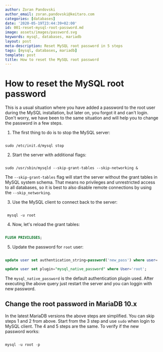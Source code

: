 ```yaml
---
author: Zoran Pandovski
author_email: zoran.pandovski@keitaro.com
categories: [databases]
date: '2020-05-19T23:44:39+02:00'
id: 001-reset-mysql-root-password.md
image: assets/images/password.svg
keywords: mysql, databases, mariadb
layout: post
meta-description: Reset MySQL root password in 5 steps
tags: [mysql, databases, mariadb]
template: post
title: How to reset the MySQL root password
---
```




# How to reset the MySQL root password



This is a usual situation where you have added a password to the root user during the MySQL installation, but later on, you forgot it and can't login. Don't worry, we have been to the same situation and will help you to change the password in a few steps.



1. The first thing to do is to stop the MySQL server:



```

sudo /etc/init.d/mysql stop

```



2. Start the server with additional flags:



```

sudo /usr/sbin/mysqld --skip-grant-tables --skip-networking &

```

The `--skip-grant-tables` flag will start the server without the grant tables in MySQL system schema. That means no privileges and unrestricted access to all databases, so it is best to also disable remote connections by using the  `--skip_networking`.



3. Use the MySQL client to connect back to the server:



```

 mysql -u root

```



4. Now, let's reload the grant tables:



```sql

FLUSH PRIVILEGES;

```



5. Update the password for `root` user:



```sql

update user set authentication_string=password('new_pass') where user='root';

update user set plugin="mysql_native_password" where User='root'; 

```

The `mysql_native_password` is the default authentication plugin used. After executing the above query just restart the server and you can loggin with new password.





## Change the root password in MariaDB 10.x



In the latest MariaDB versions the above steps are simplified. You can skip steps 1 and 2 from above. Start from the 3 step and use `sudo` when login to MySQL client. The 4 and 5 steps are the same. To verify if the new password works:



```sql

mysql -u root -p

```
